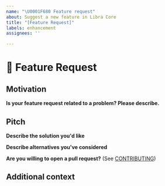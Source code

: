 ```yaml
---
name: "\U0001F680 Feature request"
about: Suggest a new feature in Libra Core
title: "[Feature Request]"
labels: enhancement
assignees: ''

---
```


# 🚀 Feature Request

<!-- A clear and concise description of the feature you are requesting -->

## Motivation

**Is your feature request related to a problem? Please describe.**
<!-- A clear and concise description of what the problem is. Ex. I'm always frustrated when [...] -->
<!-- Please link to any relevant issues or other PRs! -->

## Pitch

**Describe the solution you'd like**
<!-- A clear and concise description of what you want to happen. -->

**Describe alternatives you've considered**
<!-- A clear and concise description of any alternative solutions or features you've considered. -->

**Are you willing to open a pull request?** (See [CONTRIBUTING](../../CONTRIBUTING.md))

## Additional context

<!-- Add any other context or screenshots about the feature request here. -->
